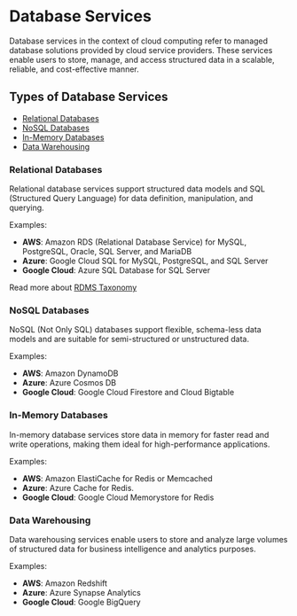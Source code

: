 # Database Services

Database services in the context of cloud computing refer to managed database solutions provided by cloud service providers. These services enable users to store, manage, and access structured data in a scalable, reliable, and cost-effective manner.

## Types of Database Services

- [Relational Databases](#relational-databases)
- [NoSQL Databases](#nosql-databases)
- [In-Memory Databases](#in-memory-databases)
- [Data Warehousing](#data-warehousing)

### Relational Databases

Relational database services support structured data models and SQL (Structured Query Language) for data definition, manipulation, and querying.

Examples:

- **AWS**: Amazon RDS (Relational Database Service) for MySQL, PostgreSQL, Oracle, SQL Server, and MariaDB
- **Azure**: Google Cloud SQL for MySQL, PostgreSQL, and SQL Server
- **Google Cloud**: Azure SQL Database for SQL Server

Read more about [RDMS Taxonomy](database/relational/taxonomy.md)

### NoSQL Databases

NoSQL (Not Only SQL) databases support flexible, schema-less data models and are suitable for semi-structured or unstructured data.

Examples:

- **AWS**: Amazon DynamoDB
- **Azure**: Azure Cosmos DB
- **Google Cloud**: Google Cloud Firestore and Cloud Bigtable

### In-Memory Databases

In-memory database services store data in memory for faster read and write operations, making them ideal for high-performance applications.

Examples:

- **AWS**: Amazon ElastiCache for Redis or Memcached
- **Azure**: Azure Cache for Redis.
- **Google Cloud**: Google Cloud Memorystore for Redis

### Data Warehousing

Data warehousing services enable users to store and analyze large volumes of structured data for business intelligence and analytics purposes.

Examples:

- **AWS**: Amazon Redshift
- **Azure**: Azure Synapse Analytics
- **Google Cloud**: Google BigQuery
